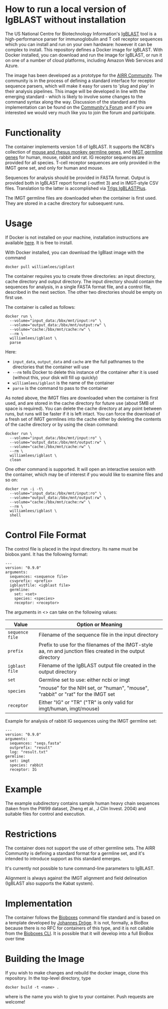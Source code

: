 # How to run a local version of IgBLAST without installation

The US National Centre for Biotechnology Information's [IgBLAST](http://www.ncbi.nlm.nih.gov/igblast/ "IgBLAST") tool is a high-performance parser for immunoglobulin and T cell receptor sequences which you can install and run on your own hardware: however it can be complex to install. This repository defines a Docker image for IgBLAST. With Docker installed, you can download and run the image for IgBLAST, or run it on one of a number of cloud platforms, including Amazon Web Services and Azure.

The image has been developed as a prototype for the [AIRR Community](http://airr.irmacs.sfu.ca/). The community is in the process of defining a standard interface for receptor sequence parsers, which will make it easy for users to 'plug and play' in their analysis pipelines. This image will be developed in line with the emerging standard - which is likely to involve some changes to the command syntax along the way. Discussion of the standard and this implementation can be found on the [Community's Forum](http://b-t.cr) and if you are interested we would very much like you to join the forum and participate.

# Functionality

The container implements version 1.6 of IgBLAST. It supports the NCBI's collection of [mouse and rhesus monkey germline genes](http://www.ncbi.nlm.nih.gov/igblast/showGermline.cgi), and [IMGT germline genes](http://imgt.org/genedb/directlinks) for human, mouse, rabbit and rat. IG receptor sequences are provided for all species. T-cell receptor sequences are only provided in the IMGT gene set, and only for human and mouse.

Sequences for analysis should be provided in FASTA format. Output is provided both in IgBLAST report format (-outfmt 3) and in IMGT-style CSV files. Translation to the latter is accomplished via [TrIgs IgBLASTPlus](https://github.com/williamdlees/TRIgS/blob/master/docs/IgBLASTPlus.md). 

The IMGT germline files are downloaded when the container is first used. They are stored in a cache directory for subsequent runs.

# Usage

If Docker is not installed on your machine, installation instructions are available [here](https://www.docker.com/products/overview). It is free to install.

With Docker installed, you can download the IgBlast image with the command

    docker pull williamlees/igblast

The container requires you to create three directories: an input directory, cache directory and output directory. The input directory should contain the sequences for analysis, in a single FASTA format file, and a control file, described in the next section. The other two directories should be empty on first use.

The container is called as follows:

    docker run \
      --volume="input_data:/bbx/mnt/input:ro" \
      --volume="output_data:/bbx/mnt/output:rw" \
      --volume="cache:/bbx/mnt/cache:rw" \
      --rm \
      williamlees/igblast \
      parse

Here:
- `input_data`, `output_data` and `cache` are the full pathnames to the directories that the container will use
- `--rm` tells Docker to delete this instance of the container after it is used (without this, your disk will fill up quickly)
- `williamlees/igblast` is the name of the container
- `parse` is the command to pass to the container

As noted above, the IMGT files are downloaded when the container is first used, and are stored in the cache directory for future use (about 5MB of space is required). You can delete the cache directory at any point between runs, but runs will be faster if it is left intact. You can force the download of a fresh set of IMGT germlines into the cache either by deleting the contents of the cache directory or by using the clean command:

    docker run \
      --volume="input_data:/bbx/mnt/input:ro" \
      --volume="output_data:/bbx/mnt/output:rw" \
      --volume="cache:/bbx/mnt/cache:rw" \
      --rm \
      williamlees/igblast \
      clean

One other command is supported. It will open an interactive session with the container, which may be of interest if you would like to examine files and so on:

    docker run -i -t\
      --volume="input_data:/bbx/mnt/input:ro" \
      --volume="output_data:/bbx/mnt/output:rw" \
      --volume="cache:/bbx/mnt/cache:rw" \
      --rm \
      williamlees/igblast \
      shell


# Control File Format

The control file is placed in the input directory. Its name must be biobox.yaml. It has the following format:

    ---
    version: "0.9.0"
    arguments:
      sequences: <sequence file>
      csvprefix: <prefix>
      igblastfile: <igblast file>
      germline:
        set: <set>
        species: <species>
        receptor: <receptor>

The arguments in <> can take on the following values:

|Value|Option or Meaning|
|-----|-----------------|
|`sequence file`|Filename of the sequence file in the input directory|
|`prefix`|Prefix to use for the filenames of the IMGT-style aa, nn and junction files created in the output directory|
|`igblast file`|Filename of the IgBLAST output file created in the output directory|
|`set`|Germline set to use: either ncbi or imgt|
|`species`|"mouse" for the NIH set, or "human", "mouse", "rabbit" or "rat" for the IMGT set|
|`receptor`|Either "IG" or "TR" ("TR" is only valid for imgt/human, imgt/mouse)|

Example for analysis of rabbit IG sequences using the IMGT germline set:

    ---
    version: "0.9.0"
    arguments:
      sequences: "seqs.fasta"
      outprefix: "result"
      log: "result.txt"
    germline:
      set: imgt
      species: rabbit
      receptor: IG

# Example

The example subdirectory contains sample human heavy chain sequences (taken from the PW99 dataset, Zheng et al., J Clin Invest. 2004) and suitable files for control and execution.

# Restrictions

The container does not support the use of other germline sets. The AIRR Community is defining a standard format for a germline set, and it's intended to introduce support as this standard emerges.

It's currently not possible to tune command-line parameters to IgBLAST.

Alignment is always against the IMGT alignment and field delineation (IgBLAST also supports the Kabat system).

# Implementation

The container follows the [Bioboxes](bioboxes.org) command file standard and is based on a template developed by [Johannes Dröge](https://github.com/fungs?tab=overview&from=2016-08-01&to=2016-08-31&utf8=%E2%9C%93). It is not, formally, a BioBox because there is no RFC for containers of this type, and it is not callable from the [Bioboxes CLI](http://bioboxes.org/docs/command-line-interface/). It is possible that it will develop into a full BioBox over time

# Building the Image

If you wish to make changes and rebuild the docker image, clone this repository. In the top-level directory, type

    docker build -t <name> .

where <name> is the name you wish to give to your container. Push requests are welcome!

